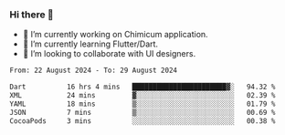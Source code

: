 ### Hi there 👋

<!--
**devcat37/devcat37** is a ✨ _special_ ✨ repository because its `README.md` (this file) appears on your GitHub profile.-->


- 🔭 I’m currently working on Chimicum application.
- 🌱 I’m currently learning Flutter/Dart.
- 👯 I’m looking to collaborate with UI designers.
<!-- - 🤔 I’m looking for help with ... -->

<!--START_SECTION:waka-->

```txt
From: 22 August 2024 - To: 29 August 2024

Dart          16 hrs 4 mins   ███████████████████████▓░   94.32 %
XML           24 mins         ▓░░░░░░░░░░░░░░░░░░░░░░░░   02.39 %
YAML          18 mins         ▒░░░░░░░░░░░░░░░░░░░░░░░░   01.79 %
JSON          7 mins          ▒░░░░░░░░░░░░░░░░░░░░░░░░   00.69 %
CocoaPods     3 mins          ░░░░░░░░░░░░░░░░░░░░░░░░░   00.38 %
```

<!--END_SECTION:waka-->
